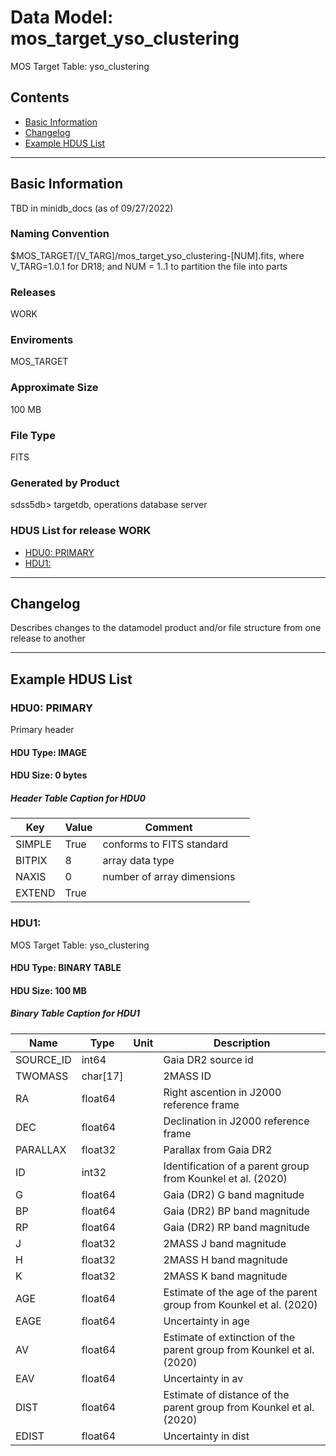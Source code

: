 # Data Model: mos_target_yso_clustering


MOS Target Table: yso_clustering


## Contents
- [Basic Information](#basic-information)
- [Changelog](#changelog)
- [Example HDUS List](#example-hdus-list)

---

## Basic Information
TBD in minidb_docs (as of 09/27/2022)

### Naming Convention
$MOS_TARGET/[V_TARG]/mos_target_yso_clustering-[NUM].fits, where V_TARG=1.0.1 for DR18; and NUM = 1..1 to partition the file into parts

### Releases
WORK

### Enviroments
MOS_TARGET

### Approximate Size
100 MB

### File Type
FITS

### Generated by Product
sdss5db> targetdb, operations database server

### HDUS List for release WORK
  - [HDU0: PRIMARY](#hdu0-primary)
  - [HDU1: ](#hdu1-)

---

## Changelog
Describes changes to the datamodel product and/or file structure from one release to another

---
## Example HDUS List

### HDU0: PRIMARY
Primary header

#### HDU Type: IMAGE
#### HDU Size:  0 bytes

##### Header Table Caption for HDU0
Key | Value | Comment | |
| --- | --- | --- | --- |
| SIMPLE | True | conforms to FITS standard |
| BITPIX | 8 | array data type |
| NAXIS | 0 | number of array dimensions |
| EXTEND | True |  |



### HDU1: 
MOS Target Table: yso_clustering

#### HDU Type: BINARY TABLE
#### HDU Size:  100 MB

##### Binary Table Caption for HDU1
Name | Type | Unit | Description |
| --- | --- | --- | --- |
 | SOURCE_ID | int64 |  | Gaia DR2 source id |
 | TWOMASS | char[17] |  | 2MASS ID |
 | RA | float64 |  | Right ascention in J2000 reference frame |
 | DEC | float64 |  | Declination in J2000 reference frame |
 | PARALLAX | float32 |  | Parallax from Gaia DR2 |
 | ID | int32 |  | Identification of a parent group from Kounkel et al. (2020) |
 | G | float64 |  | Gaia (DR2) G band magnitude |
 | BP | float64 |  | Gaia (DR2) BP band magnitude |
 | RP | float64 |  | Gaia (DR2) RP band magnitude |
 | J | float32 |  | 2MASS J band magnitude |
 | H | float32 |  | 2MASS H band magnitude |
 | K | float32 |  | 2MASS K band magnitude |
 | AGE | float64 |  | Estimate of the age of the parent group from Kounkel et al. (2020) |
 | EAGE | float64 |  | Uncertainty in age |
 | AV | float64 |  | Estimate of extinction of the parent group from Kounkel et al. (2020) |
 | EAV | float64 |  | Uncertainty in av |
 | DIST | float64 |  | Estimate of distance of the parent group from Kounkel et al. (2020) |
 | EDIST | float64 |  | Uncertainty in dist |


